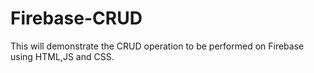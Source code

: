# Firebase-CRUD
This will demonstrate the CRUD operation to be performed on Firebase using HTML,JS and CSS.

